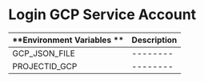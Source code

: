 # Login GCP Service Account

| **Environment Variables **| **Description**|
| ----- | ----- |
| GCP_JSON_FILE |--------|
| PROJECTID_GCP|--------|

